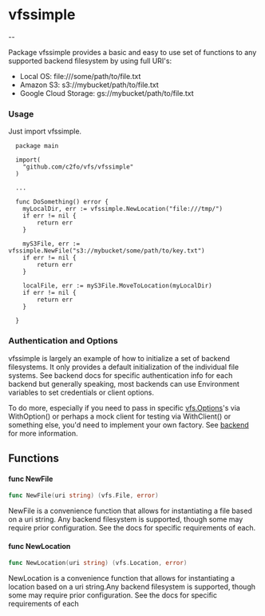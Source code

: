 # vfssimple

--

Package vfssimple provides a basic and easy to use set of functions to any
supported backend filesystem by using full URI's:

* Local OS:             file:///some/path/to/file.txt
* Amazon S3:            s3://mybucket/path/to/file.txt
* Google Cloud Storage: gs://mybucket/path/to/file.txt


### Usage

Just import vfssimple.

      package main

      import(
    	"github.com/c2fo/vfs/vfssimple"
      )

      ...

      func DoSomething() error {
        myLocalDir, err := vfssimple.NewLocation("file:///tmp/")
        if err != nil {
            return err
        }

        myS3File, err := vfssimple.NewFile("s3://mybucket/some/path/to/key.txt")
        if err != nil {
            return err
        }

        localFile, err := myS3File.MoveToLocation(myLocalDir)
        if err != nil {
            return err
        }

      }


### Authentication and Options

vfssimple is largely an example of how to initialize a set of backend
filesystems. It only provides a default initialization of the individual file
systems. See backend docs for specific authentication info for each backend but
generally speaking, most backends can use Environment variables to set
credentials or client options.

To do more, especially if you need to pass in specific [vfs.Options](../README.md#type-options)'s via
WithOption() or perhaps a mock client for testing via WithClient() or something
else, you'd need to implement your own factory. See [backend](backend.md)
for more information.

## Functions

#### func  NewFile

```go
func NewFile(uri string) (vfs.File, error)
```
NewFile is a convenience function that allows for instantiating a file based on
a uri string. Any backend filesystem is supported, though some may require prior
configuration. See the docs for specific requirements of each.

#### func  NewLocation

```go
func NewLocation(uri string) (vfs.Location, error)
```
NewLocation is a convenience function that allows for instantiating a location
based on a uri string.Any backend filesystem is supported, though some may
require prior configuration. See the docs for specific requirements of each
